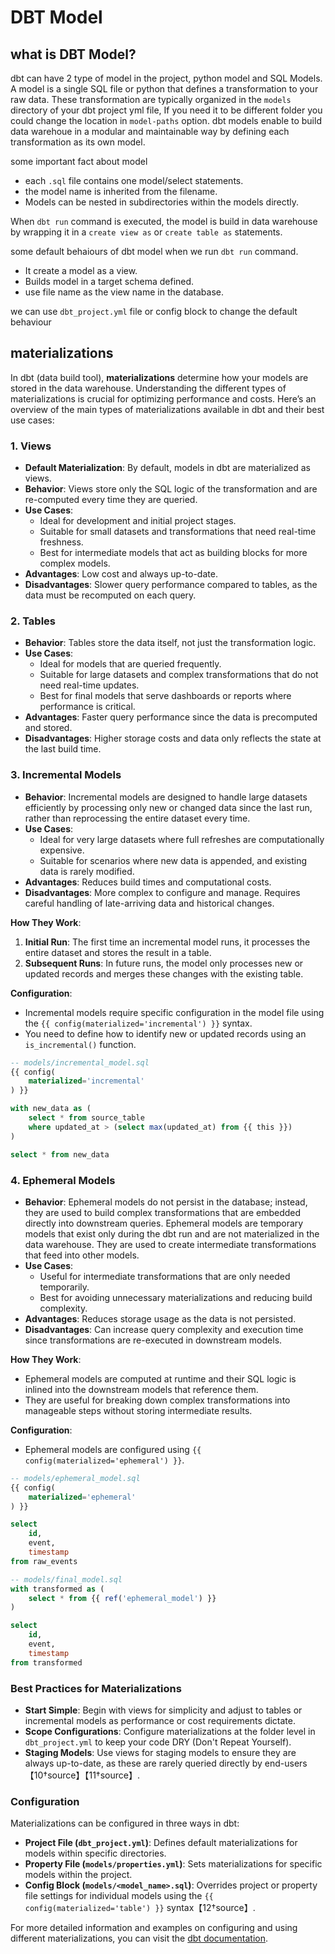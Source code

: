 # DBT Model

## what is DBT Model? 
dbt can have 2 type of model in the project, python model and SQL Models. A model is a single SQL file or python that defines a transformation to your raw data. These transformation are typically organized in the `models` directory of your dbt project yml file, If you need it to be different folder you could change the location in `model-paths` option. dbt models enable to build data warehoue in a modular and maintainable way by defining each transformation as its own model. 

some important fact about model
- each `.sql` file contains one model/select statements.
- the model name is inherited from the filename.
- Models can be nested in subdirectories within the models directly.

When `dbt run` command is executed, the model is build in data warehouse by wrapping it in a `create view as` or `create table as` statements. 

some default behaiours of dbt model when we run `dbt run` command.
- It create a model as a view.
- Builds model in a target schema defined.
- use file name as the view name in the database.

we can  use `dbt_project.yml` file or config block to change the default behaviour


## **materializations** 

In dbt (data build tool), **materializations** determine how your models are stored in the data warehouse. Understanding the different types of materializations is crucial for optimizing performance and costs. Here’s an overview of the main types of materializations available in dbt and their best use cases:

### 1. Views
- **Default Materialization**: By default, models in dbt are materialized as views.
- **Behavior**: Views store only the SQL logic of the transformation and are re-computed every time they are queried.
- **Use Cases**: 
  - Ideal for development and initial project stages.
  - Suitable for small datasets and transformations that need real-time freshness.
  - Best for intermediate models that act as building blocks for more complex models.
- **Advantages**: Low cost and always up-to-date.
- **Disadvantages**: Slower query performance compared to tables, as the data must be recomputed on each query.

### 2. Tables
- **Behavior**: Tables store the data itself, not just the transformation logic.
- **Use Cases**: 
  - Ideal for models that are queried frequently.
  - Suitable for large datasets and complex transformations that do not need real-time updates.
  - Best for final models that serve dashboards or reports where performance is critical.
- **Advantages**: Faster query performance since the data is precomputed and stored.
- **Disadvantages**: Higher storage costs and data only reflects the state at the last build time.

### 3. Incremental Models
- **Behavior**: Incremental models are designed to handle large datasets efficiently by processing only new or changed data since the last run, rather than reprocessing the entire dataset every time.
- **Use Cases**: 
  - Ideal for very large datasets where full refreshes are computationally expensive.
  - Suitable for scenarios where new data is appended, and existing data is rarely modified.
- **Advantages**: Reduces build times and computational costs.
- **Disadvantages**: More complex to configure and manage. Requires careful handling of late-arriving data and historical changes.

**How They Work**:
1. **Initial Run**: The first time an incremental model runs, it processes the entire dataset and stores the result in a table.
2. **Subsequent Runs**: In future runs, the model only processes new or updated records and merges these changes with the existing table.


**Configuration**:
- Incremental models require specific configuration in the model file using the `{{ config(materialized='incremental') }}` syntax.
- You need to define how to identify new or updated records using an `is_incremental()` function.


```sql
-- models/incremental_model.sql
{{ config(
    materialized='incremental'
) }}

with new_data as (
    select * from source_table
    where updated_at > (select max(updated_at) from {{ this }})
)

select * from new_data
```



### 4. Ephemeral Models
- **Behavior**: Ephemeral models do not persist in the database; instead, they are used to build complex transformations that are embedded directly into downstream queries. Ephemeral models are temporary models that exist only during the dbt run and are not materialized in the data warehouse. They are used to create intermediate transformations that feed into other models.
- **Use Cases**: 
  - Useful for intermediate transformations that are only needed temporarily.
  - Best for avoiding unnecessary materializations and reducing build complexity.
- **Advantages**: Reduces storage usage as the data is not persisted.
- **Disadvantages**: Can increase query complexity and execution time since transformations are re-executed in downstream models.


**How They Work**:
- Ephemeral models are computed at runtime and their SQL logic is inlined into the downstream models that reference them.
- They are useful for breaking down complex transformations into manageable steps without storing intermediate results.


**Configuration**:
- Ephemeral models are configured using `{{ config(materialized='ephemeral') }}`.


```sql
-- models/ephemeral_model.sql
{{ config(
    materialized='ephemeral'
) }}

select 
    id,
    event,
    timestamp
from raw_events

-- models/final_model.sql
with transformed as (
    select * from {{ ref('ephemeral_model') }}
)

select 
    id,
    event,
    timestamp
from transformed
```


### Best Practices for Materializations
- **Start Simple**: Begin with views for simplicity and adjust to tables or incremental models as performance or cost requirements dictate.
- **Scope Configurations**: Configure materializations at the folder level in `dbt_project.yml` to keep your code DRY (Don't Repeat Yourself).
- **Staging Models**: Use views for staging models to ensure they are always up-to-date, as these are rarely queried directly by end-users【10†source】【11†source】.

### Configuration
Materializations can be configured in three ways in dbt:
- **Project File (`dbt_project.yml`)**: Defines default materializations for models within specific directories.
- **Property File (`models/properties.yml`)**: Sets materializations for specific models within the project.
- **Config Block (`models/<model_name>.sql`)**: Overrides project or property file settings for individual models using the `{{ config(materialized='table') }}` syntax【12†source】.

For more detailed information and examples on configuring and using different materializations, you can visit the [dbt documentation](https://docs.getdbt.com/docs/building-a-dbt-project/building-models/materializations).
